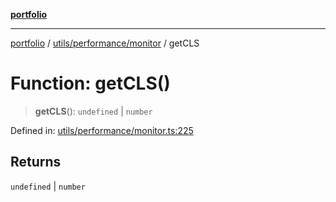 [**portfolio**](../../../../README.md)

***

[portfolio](../../../../modules.md) / [utils/performance/monitor](../README.md) / getCLS

# Function: getCLS()

> **getCLS**(): `undefined` \| `number`

Defined in: [utils/performance/monitor.ts:225](https://github.com/tnorlund/Portfolio/blob/588527e4555598f56848c0685159b6fd2999c882/portfolio/utils/performance/monitor.ts#L225)

## Returns

`undefined` \| `number`
